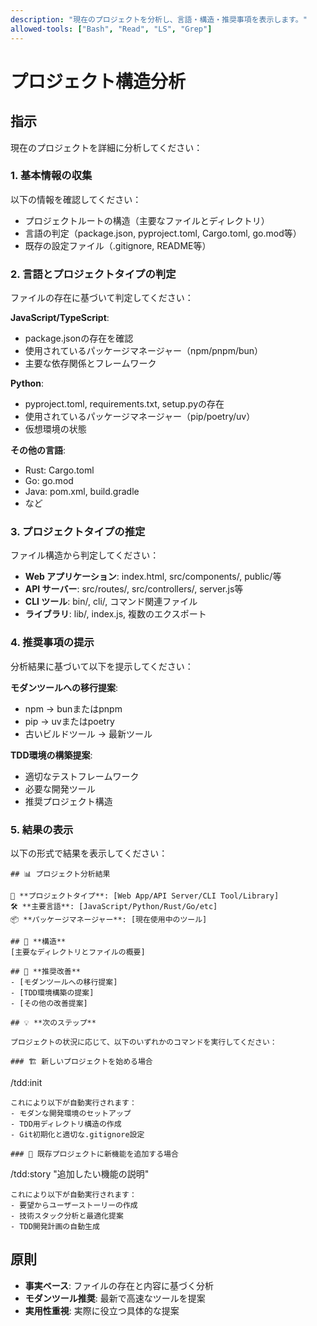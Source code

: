 ```yaml
---
description: "現在のプロジェクトを分析し、言語・構造・推奨事項を表示します。"
allowed-tools: ["Bash", "Read", "LS", "Grep"]
---
```


# プロジェクト構造分析

## 指示

現在のプロジェクトを詳細に分析してください：

### 1. 基本情報の収集
以下の情報を確認してください：
- プロジェクトルートの構造（主要なファイルとディレクトリ）
- 言語の判定（package.json, pyproject.toml, Cargo.toml, go.mod等）
- 既存の設定ファイル（.gitignore, README等）

### 2. 言語とプロジェクトタイプの判定
ファイルの存在に基づいて判定してください：

**JavaScript/TypeScript**:
- package.jsonの存在を確認
- 使用されているパッケージマネージャー（npm/pnpm/bun）
- 主要な依存関係とフレームワーク

**Python**:
- pyproject.toml, requirements.txt, setup.pyの存在
- 使用されているパッケージマネージャー（pip/poetry/uv）
- 仮想環境の状態

**その他の言語**:
- Rust: Cargo.toml
- Go: go.mod
- Java: pom.xml, build.gradle
- など

### 3. プロジェクトタイプの推定
ファイル構造から判定してください：
- **Web アプリケーション**: index.html, src/components/, public/等
- **API サーバー**: src/routes/, src/controllers/, server.js等
- **CLI ツール**: bin/, cli/, コマンド関連ファイル
- **ライブラリ**: lib/, index.js, 複数のエクスポート

### 4. 推奨事項の提示
分析結果に基づいて以下を提示してください：

**モダンツールへの移行提案**:
- npm → bunまたはpnpm
- pip → uvまたはpoetry
- 古いビルドツール → 最新ツール

**TDD環境の構築提案**:
- 適切なテストフレームワーク
- 必要な開発ツール
- 推奨プロジェクト構造

### 5. 結果の表示
以下の形式で結果を表示してください：

```text
## 📊 プロジェクト分析結果

🎯 **プロジェクトタイプ**: [Web App/API Server/CLI Tool/Library]
🛠️ **主要言語**: [JavaScript/Python/Rust/Go/etc]
📦 **パッケージマネージャー**: [現在使用中のツール]

## 📁 **構造**
[主要なディレクトリとファイルの概要]

## 🚀 **推奨改善**
- [モダンツールへの移行提案]
- [TDD環境構築の提案]
- [その他の改善提案]

## 💡 **次のステップ**

プロジェクトの状況に応じて、以下のいずれかのコマンドを実行してください：

### 🏗️ 新しいプロジェクトを始める場合
```
/tdd:init
```
これにより以下が自動実行されます：
- モダンな開発環境のセットアップ
- TDD用ディレクトリ構造の作成
- Git初期化と適切な.gitignore設定

### 🎯 既存プロジェクトに新機能を追加する場合
```
/tdd:story "追加したい機能の説明"
```
これにより以下が自動実行されます：
- 要望からユーザーストーリーの作成
- 技術スタック分析と最適化提案
- TDD開発計画の自動生成
```

## 原則

- **事実ベース**: ファイルの存在と内容に基づく分析
- **モダンツール推奨**: 最新で高速なツールを提案
- **実用性重視**: 実際に役立つ具体的な提案